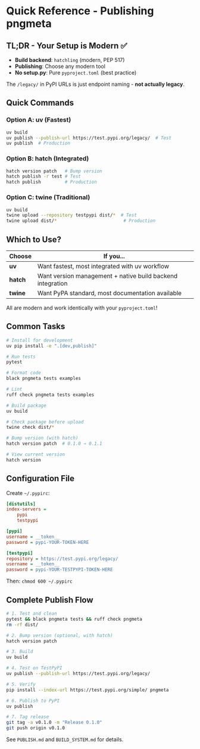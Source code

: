 # Quick Reference - Publishing pngmeta

## TL;DR - Your Setup is Modern ✅

- **Build backend**: `hatchling` (modern, PEP 517)
- **Publishing**: Choose any modern tool
- **No setup.py**: Pure `pyproject.toml` (best practice)

The `/legacy/` in PyPI URLs is just endpoint naming - **not actually legacy**.

## Quick Commands

### Option A: uv (Fastest)
```bash
uv build
uv publish --publish-url https://test.pypi.org/legacy/  # Test
uv publish  # Production
```

### Option B: hatch (Integrated)
```bash
hatch version patch   # Bump version
hatch publish -r test # Test
hatch publish         # Production
```

### Option C: twine (Traditional)
```bash
uv build
twine upload --repository testpypi dist/*  # Test
twine upload dist/*                         # Production
```

## Which to Use?

| Choose | If you... |
|--------|-----------|
| **uv** | Want fastest, most integrated with uv workflow |
| **hatch** | Want version management + native build backend integration |
| **twine** | Want PyPA standard, most documentation available |

All are modern and work identically with your `pyproject.toml`!

## Common Tasks

```bash
# Install for development
uv pip install -e ".[dev,publish]"

# Run tests
pytest

# Format code
black pngmeta tests examples

# Lint
ruff check pngmeta tests examples

# Build package
uv build

# Check package before upload
twine check dist/*

# Bump version (with hatch)
hatch version patch  # 0.1.0 → 0.1.1

# View current version
hatch version
```

## Configuration File

Create `~/.pypirc`:
```ini
[distutils]
index-servers =
    pypi
    testpypi

[pypi]
username = __token__
password = pypi-YOUR-TOKEN-HERE

[testpypi]
repository = https://test.pypi.org/legacy/
username = __token__
password = pypi-YOUR-TESTPYPI-TOKEN-HERE
```

Then: `chmod 600 ~/.pypirc`

## Complete Publish Flow

```bash
# 1. Test and clean
pytest && black pngmeta tests && ruff check pngmeta
rm -rf dist/

# 2. Bump version (optional, with hatch)
hatch version patch

# 3. Build
uv build

# 4. Test on TestPyPI
uv publish --publish-url https://test.pypi.org/legacy/

# 5. Verify
pip install --index-url https://test.pypi.org/simple/ pngmeta

# 6. Publish to PyPI
uv publish

# 7. Tag release
git tag -a v0.1.0 -m "Release 0.1.0"
git push origin v0.1.0
```

See `PUBLISH.md` and `BUILD_SYSTEM.md` for details.
